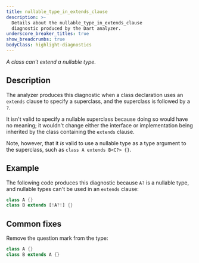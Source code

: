 ```yaml
---
title: nullable_type_in_extends_clause
description: >-
  Details about the nullable_type_in_extends_clause
  diagnostic produced by the Dart analyzer.
underscore_breaker_titles: true
show_breadcrumbs: true
bodyClass: highlight-diagnostics
---
```


_A class can't extend a nullable type._

## Description

The analyzer produces this diagnostic when a class declaration uses an
`extends` clause to specify a superclass, and the superclass is followed by
a `?`.

It isn't valid to specify a nullable superclass because doing so would have
no meaning; it wouldn't change either the interface or implementation being
inherited by the class containing the `extends` clause.

Note, however, that it _is_ valid to use a nullable type as a type argument
to the superclass, such as `class A extends B<C?> {}`.

## Example

The following code produces this diagnostic because `A?` is a nullable
type, and nullable types can't be used in an `extends` clause:

```dart
class A {}
class B extends [!A?!] {}
```

## Common fixes

Remove the question mark from the type:

```dart
class A {}
class B extends A {}
```
